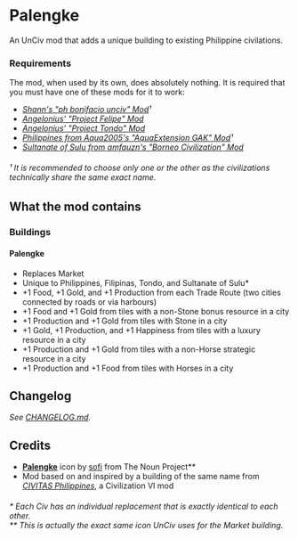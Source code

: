 # Palengke
An UnCiv mod that adds a unique building to existing Philippine civilations.

### Requirements
The mod, when used by its own, does absolutely nothing. It is 
required that you must have one of these mods for it to work:
- [*Shann's "ph bonifacio unciv" Mod*](https://github.com/shannaurelle/ph-bonifacio-unciv)*¹*
- [*Angelonius' "Project Felipe" Mod*](https://github.com/Angelonius/Project-Felipe)
- [*Angelonius' "Project Tondo" Mod*](https://github.com/Angelonius/Project-Tondo)
- [*Philippines from Aqua2005's "AquaExtension GAK" Mod*](https://github.com/Aqua2005/AquaExtension-GAK)*¹*
- [*Sultanate of Sulu from amfauzn's "Borneo Civilization" Mod*](https://github.com/amfauzn/Borneo-Civilization)

###### ¹ It is recommended to choose only one or the other as the civilizations technically share the same exact name.

## What the mod contains
### Buildings
#### Palengke
- Replaces Market
- Unique to Philippines, Filipinas, Tondo, and Sultanate of Sulu\*
- +1 Food, +1 Gold, and +1 Production from each Trade Route (two cities connected by roads or via harbours)
- +1 Food and +1 Gold from tiles with a non-Stone bonus resource in a city
- +1 Production and +1 Gold from tiles with Stone in a city
- +1 Gold, +1 Production, and +1 Happiness from tiles with a luxury resource in a city
- +1 Production and +1 Gold from tiles with a non-Horse strategic resource in a city
- +1 Production and +1 Food from tiles with Horses in a city

## Changelog
*See [CHANGELOG.md](https://github.com/not-navyblue/Palengke/blob/main/CHANGELOG.md).*

## Credits
- [**Palengke**](https://thenounproject.com/term/market/1723050/) icon by [sofi](https://thenounproject.com/sofifarwadi) from The Noun Project\*\*
- Mod based on and inspired by a building of the same name from [*CIVITAS Philippines*](https://steamcommunity.com/workshop/filedetails/?id=1204698883), a Civilization VI mod

###### \* Each Civ has an individual replacement that is exactly identical to each other.<br>\*\* This is actually the exact same icon UnCiv uses for the Market building.
